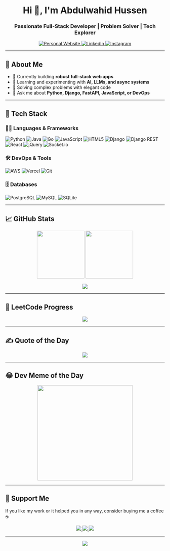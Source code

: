 <!-- Profile Banner or GIF can be added here -->
<h1 align="center">Hi 👋, I'm Abdulwahid Hussen</h1>
<h3 align="center">Passionate Full-Stack Developer | Problem Solver | Tech Explorer</h3>

<p align="center">
  <a href="https://www.abdulwahid.tech" target="_blank">
    <img src="https://img.shields.io/badge/Portfolio-Abdulwahid.tech-blueviolet?style=for-the-badge&logo=web&logoColor=white" alt="Personal Website">
  </a>
  <a href="https://linkedin.com/in/AbdulwahidHussen" target="_blank">
    <img src="https://img.shields.io/badge/LinkedIn-AbdulwahidHussen-0077B5?style=for-the-badge&logo=linkedin&logoColor=white" alt="LinkedIn">
  </a>
  <a href="https://instagram.com/Alien11d" target="_blank">
    <img src="https://img.shields.io/badge/Instagram-%40Alien11d-E4405F?style=for-the-badge&logo=instagram&logoColor=white" alt="Instagram">
  </a>
</p>

---

## 🚀 About Me

- 🔭 Currently building **robust full-stack web apps**
- 🌱 Learning and experimenting with **AI, LLMs, and async systems**
- 🧠 Solving complex problems with elegant code
- 💬 Ask me about **Python, Django, FastAPI, JavaScript, or DevOps**

---

## 🧰 Tech Stack

### 👨‍💻 Languages & Frameworks
![Python](https://img.shields.io/badge/Python-3670A0?style=flat-square&logo=python&logoColor=ffdd54)
![Java](https://img.shields.io/badge/Java-ED8B00?style=flat-square&logo=openjdk&logoColor=white)
![Go](https://img.shields.io/badge/Go-00ADD8?style=flat-square&logo=go&logoColor=white)
![JavaScript](https://img.shields.io/badge/JavaScript-F7DF1E?style=flat-square&logo=javascript&logoColor=black)
![HTML5](https://img.shields.io/badge/HTML5-E34F26?style=flat-square&logo=html5&logoColor=white)
![Django](https://img.shields.io/badge/Django-092E20?style=flat-square&logo=django&logoColor=white)
![Django REST](https://img.shields.io/badge/Django--REST-ff1709?style=flat-square&logo=django&logoColor=white)
![React](https://img.shields.io/badge/React-20232a?style=flat-square&logo=react&logoColor=61DAFB)
![jQuery](https://img.shields.io/badge/jQuery-0769AD?style=flat-square&logo=jquery&logoColor=white)
![Socket.io](https://img.shields.io/badge/Socket.io-000000?style=flat-square&logo=socket.io)

### 🛠️ DevOps & Tools
![AWS](https://img.shields.io/badge/AWS-FF9900?style=flat-square&logo=amazon-aws&logoColor=white)
![Vercel](https://img.shields.io/badge/Vercel-000000?style=flat-square&logo=vercel&logoColor=white)
![Git](https://img.shields.io/badge/Git-F05032?style=flat-square&logo=git&logoColor=white)

### 🗄️ Databases
![PostgreSQL](https://img.shields.io/badge/PostgreSQL-316192?style=flat-square&logo=postgresql&logoColor=white)
![MySQL](https://img.shields.io/badge/MySQL-00000F?style=flat-square&logo=mysql&logoColor=white)
![SQLite](https://img.shields.io/badge/SQLite-07405E?style=flat-square&logo=sqlite&logoColor=white)

---

## 📈 GitHub Stats

<p align="center">
  <img src="https://github-readme-stats.vercel.app/api?username=AbdulwahidHusein&theme=radical&show_icons=true&count_private=true&hide_border=true" height="150"/>
  <img src="https://github-readme-streak-stats.herokuapp.com/?user=AbdulwahidHusein&theme=radical&hide_border=true" height="150"/>
</p>

<p align="center">
  <img src="https://github-readme-stats.vercel.app/api/top-langs/?username=AbdulwahidHusein&layout=compact&theme=radical&hide_border=true"/>
</p>

---

## 🧠 LeetCode Progress

<p align="center">
  <img src="https://leetcode.card.workers.dev/AbdulwahidHussen?theme=unicorn&font=baloo"/>
</p>

---

## ✍️ Quote of the Day

<p align="center">
  <img src="https://quotes-github-readme.vercel.app/api?type=horizontal&theme=radical"/>
</p>

---

## 😂 Dev Meme of the Day

<p align="center">
  <img src="https://api.memegen.link/images/ds/small_file/high_quality.png" height="300px"/>
</p>

---

## 💖 Support Me

If you like my work or it helped you in any way, consider buying me a coffee ☕

<p align="center">
  <a href="https://buymeacoffee.com/" target="_blank">
    <img src="https://img.shields.io/badge/Buy%20Me%20a%20Coffee-ffdd00?style=for-the-badge&logo=buy-me-a-coffee&logoColor=black"/>
  </a>
  <a href="https://paypal.com" target="_blank">
    <img src="https://img.shields.io/badge/PayPal-00457C?style=for-the-badge&logo=paypal&logoColor=white"/>
  </a>
  <a href="https://patreon.com/petrion" target="_blank">
    <img src="https://img.shields.io/badge/Patreon-F96854?style=for-the-badge&logo=patreon&logoColor=white"/>
  </a>
</p>

---

<p align="center">
  <img src="https://visitcount.itsvg.in/api?id=AbdulwahidHusein&icon=0&color=0"/>
</p>

<!-- Created with love by Abdulwahid using GPRM (https://gprm.itsvg.in) -->
